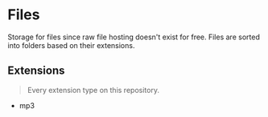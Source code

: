 # Files
Storage for files since raw file hosting doesn't exist for free. Files are sorted into folders based on their extensions.

## Extensions
> Every extension type on this repository.

- mp3
